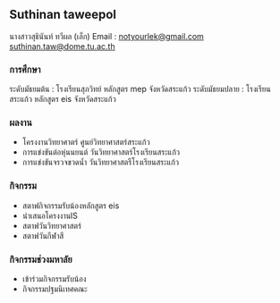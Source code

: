 ## Suthinan taweepol

นางสาวสุธินันท์ ทวีผล (เล็ก)
Email : notyourlek@gmail.com
        suthinan.taw@dome.tu.ac.th

### การศึกษา

ระดับมัธยมต้น : โรงเรียนสุภวิทย์ หลักสูตร mep จังหวัดสระแก้ว
ระดับมัธยมปลาย : โรงเรียนสระแก้ว หลักสูตร eis จังหวัดสระแก้ว


### ผลงาน

- โครงงานวิทยาศาตร์ ศูนย์วิทยาศาสตร์สระแก้ว
- การแข่งขันต่อหุ่นนยนต์ วันวิทยาศาสตร์โรงเรียนสระแก้ว
- การแข่งขันจรวจขวดน้ำ วันวิทยาศาสตรืโรงเรียนสระแก้ว


### กิจกรรม

- สตาฟกิจกรรมรับน้องหลักสูตร eis
- นำเสนอโครงงานIS
- สตาฟวันวิทยาศาสตร์
- สตาฟวันกีฬาสี

### กิจกรรมช่วงมหาลัย

- เข้าร่วมกิจกรรมรับน้อง
- กิจกรรมปฐมนิเทศคณะ
